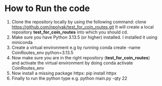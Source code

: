 # How to Run the code

1. Clone the repository locally by using the following command:
   clone https://github.com/npolyak/test_for_coin_routes.git
   It will create a local repository <b>test_for_coin_routes</b> into which you should cd. 
3. Make sure you have Python 3.13.5 (or higher) installed. I installed it using miniconda
4. Create a virtual environment e.g by running
   conda create -name CoinRoutes_env python=3.13.5
5. Now make sure you are in the right repository (<b>test_for_coin_routes</b>) and activate the virtual environment by doing
   conda activate CoinRoutes_env
6. Now install a missing package httpx:
   pip install httpx
7. Finally to run the python type e.g.
   python main.py -qty 22

   
